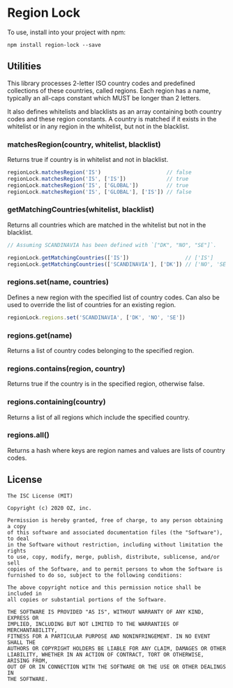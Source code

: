 # Region Lock

To use, install into your project with npm:

```
npm install region-lock --save
```


## Utilities

This library processes 2-letter ISO country codes and predefined
collections of these countries, called regions. Each region has
a name, typically an all-caps constant which MUST be longer than
2 letters.

It also defines whitelists and blacklists as an array containing
both country codes and these region constants. A country is matched
if it exists in the whitelist or in any region in the whitelist, but
not in the blacklist.

### matchesRegion(country, whitelist, blacklist)

Returns true if country is in whitelist and not in blacklist.

```javascript
regionLock.matchesRegion('IS')                     // false
regionLock.matchesRegion('IS', ['IS'])             // true
regionLock.matchesRegion('IS', ['GLOBAL'])         // true
regionLock.matchesRegion('IS', ['GLOBAL'], ['IS']) // false
```

### getMatchingCountries(whitelist, blacklist)

Returns all countries which are matched in the whitelist but not in the
blacklist.

```javascript
// Assuming SCANDINAVIA has been defined with `["DK", "NO", "SE"]`.

regionLock.getMatchingCountries(['IS'])                  // ['IS']
regionLock.getMatchingCountries(['SCANDINAVIA'], ['DK']) // ['NO', 'SE']
```

### regions.set(name, countries)

Defines a new region with the specified list of country codes. Can also
be used to override the list of countries for an existing region.

```javascript
regionLock.regions.set('SCANDINAVIA', ['DK', 'NO', 'SE'])
```

### regions.get(name)

Returns a list of country codes belonging to the specified region.

### regions.contains(region, country)

Returns true if the country is in the specified region, otherwise false.

### regions.containing(country)

Returns a list of all regions which include the specified country.

### regions.all()

Returns a hash where keys are region names and values are lists of
country codes.

## License

    The ISC License (MIT)

    Copyright (c) 2020 OZ, inc.

    Permission is hereby granted, free of charge, to any person obtaining a copy
    of this software and associated documentation files (the "Software"), to deal
    in the Software without restriction, including without limitation the rights
    to use, copy, modify, merge, publish, distribute, sublicense, and/or sell
    copies of the Software, and to permit persons to whom the Software is
    furnished to do so, subject to the following conditions:

    The above copyright notice and this permission notice shall be included in
    all copies or substantial portions of the Software.

    THE SOFTWARE IS PROVIDED "AS IS", WITHOUT WARRANTY OF ANY KIND, EXPRESS OR
    IMPLIED, INCLUDING BUT NOT LIMITED TO THE WARRANTIES OF MERCHANTABILITY,
    FITNESS FOR A PARTICULAR PURPOSE AND NONINFRINGEMENT. IN NO EVENT SHALL THE
    AUTHORS OR COPYRIGHT HOLDERS BE LIABLE FOR ANY CLAIM, DAMAGES OR OTHER
    LIABILITY, WHETHER IN AN ACTION OF CONTRACT, TORT OR OTHERWISE, ARISING FROM,
    OUT OF OR IN CONNECTION WITH THE SOFTWARE OR THE USE OR OTHER DEALINGS IN
    THE SOFTWARE.
